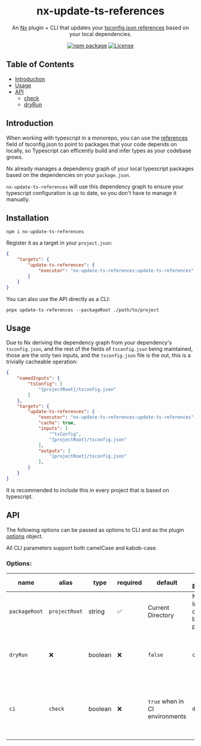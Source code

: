 <div style="text-align:center">

# nx-update-ts-references
An [Nx](https://nx.dev/) plugin + CLI that updates your [tsconfig.json references](https://www.typescriptlang.org/tsconfig/#references) based on your local dependencies.

[![npm package](https://badge.fury.io/js/nx-update-ts-references.svg)](https://www.npmjs.com/package/nx-update-ts-references)
[![License](https://img.shields.io/npm/l/nx-update-ts-references.svg)](https://github.com/JacobLey/leyman/blob/main/tools/nx-update-ts-references/LICENSE)

</div>

## Table of Contents

- [Introduction](#introduction)
- [Usage](#usage)
- [API](#api)
    - [check](#check)
    - [dryRun](#dryrun)

## Introduction

When working with typescript in a monorepo, you can use the [references](https://www.typescriptlang.org/tsconfig/#references) field of tsconfig.json to point to packages that your code depends on locally, so Typescript can efficently build and infer types as your codebase grows.

Nx already manages a dependency graph of your local typescript packages based on the dependencies on your `package.json`.

`nx-update-ts-references` will use this dependency graph to ensure your typescript configuration is up to date, so you don't have to manage it manually.

## Installation

`npm i nx-update-ts-references`

Register it as a target in your `project.json`:
```json
{
    "targets": {
        "update-ts-references": {
            "executor": "nx-update-ts-references:update-ts-references"
        }
    }
}
```

You can also use the API directly as a CLI:

`pnpx update-ts-references --packageRoot ./path/to/project`

## Usage

Due to Nx deriving the dependency graph from your dependency's `tsconfig.json`, and the rest of the fields of `tsconfig.json` being maintained, those are the only two inputs, and the `tsconfig.json` file is the out, this is a trivially cacheable operation:

```json
{
    "namedInputs": {
        "tsConfig": [
            "{projectRoot}/tsconfig.json"
        ]
    },
    "targets": {
        "update-ts-references": {
            "executor": "nx-update-ts-references:update-ts-references",
            "cache": true,
            "inputs": [
                "^tsConfig",
                "{projectRoot}/tsconfig.json"
            ],
            "outputs": [
                "{projectRoot}/tsconfig.json"
            ],
        }
    }
}
```

It is recommended to include this in every project that is based on typescript.

## API

The following options can be passed as options to CLI and as the plugin [options](https://nx.dev/reference/project-configuration#executorcommand-options) object.

All CLI parameters support both camelCase and kabob-case.

### Options:
| name | alias | type | required | default | Plugin Equivalent | description |
|------|-------|------|----------|---------|-------------------|-------------|
| `packageRoot` | `projectRoot` | string | ✅ | Current Directory | None. Inferred directly based on project | Directory containing the `tsconfig.json` file to edit/update. |
| `dryRun` | ❌ | boolean | ❌ | `false` | `check` | When true, will not actually perform update of `tsconfig.json`. |
| `ci` | `check` | boolean | ❌ | `true` when in CI environments | `dryRun` | When true, will fail if tsconfig.json is out of date instead of writing file. Implies `dry-run` |
